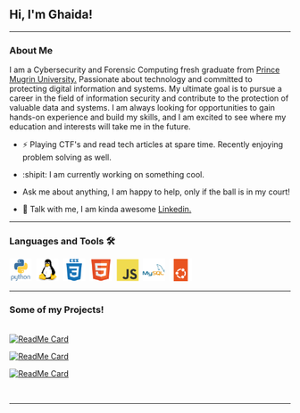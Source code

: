 
 ## Hi, I'm Ghaida!

------------------------------------------------------------------------------------------

###  About Me 

I am a Cybersecurity and Forensic Computing fresh graduate from <a href="https://www.upm.edu.sa/en"> Prince Mugrin University.</a> Passionate about technology and committed to protecting digital information and systems. My ultimate goal is to pursue a career in the field of information security and contribute to the protection of valuable data and systems. I am always looking for opportunities to gain hands-on experience and build my skills, and I am excited to see where my education and interests will take me in the future.

- :zap: Playing CTF's and read tech articles at spare time. Recently enjoying problem solving as well.

- :shipit: I am currently working on something cool.

- Ask me about anything, I am happy to help, only if the ball is in my court!

- :handshake: Talk with me, I am kinda awesome  <a href="https://www.linkedin.com/in/ghaidalamri"> Linkedin.</a>


-------------------------------------------------------------------------------------------


###  Languages and Tools :hammer_and_wrench:
<div>

 <img src="https://github.com/devicons/devicon/blob/master/icons/python/python-original-wordmark.svg" title="Python" alt="Python" width="40" height="40"/>&nbsp;
   <img src="https://github.com/devicons/devicon/blob/master/icons/linux/linux-original.svg" title="Linux"  alt="Linux" width="40" height="40"/>&nbsp; 
  <img src="https://github.com/devicons/devicon/blob/master/icons/css3/css3-plain-wordmark.svg"  title="CSS3" alt="CSS" width="40" height="40"/>&nbsp;
  <img src="https://github.com/devicons/devicon/blob/master/icons/html5/html5-original.svg" title="HTML5" alt="HTML" width="40" height="40"/>&nbsp;
  <img src="https://github.com/devicons/devicon/blob/master/icons/javascript/javascript-original.svg" title="JavaScript" alt="JavaScript" width="40" height="40"/>&nbsp;
  <img src="https://github.com/devicons/devicon/blob/master/icons/mysql/mysql-original-wordmark.svg" title="MySQL"  alt="MySQL" width="40" height="40"/>&nbsp; 
  <img src="https://github.com/devicons/devicon/blob/master/icons/ubuntu/ubuntu-original.svg" title="ubuntu"  alt="ubuntu" width="40" height="40"/>&nbsp; 
</div>

--------------------------------------------------------------------------------------------

### Some of my Projects! 
<Br> [![ReadMe Card](https://github-readme-stats.vercel.app/api/pin/?username=Ghaida777&repo=OWASP-Top-10-2021-vulnerabilites
)](https://github.com/Ghaida777/OWASP-Top-10-2021-vulnerabilites) 
 
 [![ReadMe Card](https://github-readme-stats.vercel.app/api/pin/?username=Ghaida777&repo=AES-Encryption-and-Decryption-Implementation
)](https://github.com/Ghaida777/AES-Encryption-and-Decryption-Implementation)
 
 [![ReadMe Card](https://github-readme-stats.vercel.app/api/pin/?username=Ghaida777&repo=RFID-Card-Skimming
)](https://github.com/Ghaida777/RFID-Card-Skimming)
 
 <Br> <hr>
 
 
